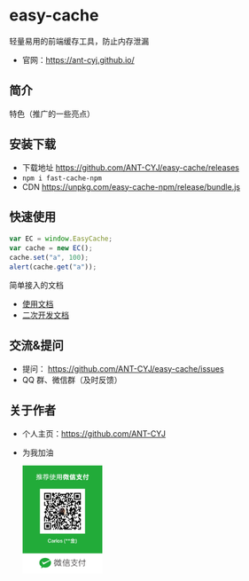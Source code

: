 # easy-cache

轻量易用的前端缓存工具，防止内存泄漏

- 官网：https://ant-cyj.github.io/

## 简介

特色（推广的一些亮点）

## 安装下载

- 下载地址 https://github.com/ANT-CYJ/easy-cache/releases
- `npm i fast-cache-npm`
- CDN https://unpkg.com/easy-cache-npm/release/bundle.js

## 快速使用

```js
var EC = window.EasyCache;
var cache = new EC();
cache.set("a", 100);
alert(cache.get("a"));
```

简单接入的文档

- [使用文档](./doc/use/README.md)
- [二次开发文档](./doc/dev/README.md)

## 交流&提问

- 提问： https://github.com/ANT-CYJ/easy-cache/issues
- QQ 群、微信群（及时反馈）

## 关于作者

- 个人主页：https://github.com/ANT-CYJ
- 为我加油

    <img src="res/paycode.jpeg" width="30%" height="30%" />
